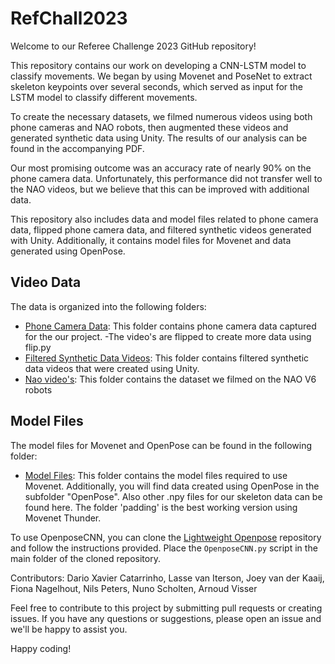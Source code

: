 # RefChall2023
Welcome to our Referee Challenge 2023 GitHub repository!

This repository contains our work on developing a CNN-LSTM model to classify movements. We began by using Movenet and PoseNet to extract skeleton keypoints over several seconds, which served as input for the LSTM model to classify different movements.

To create the necessary datasets, we filmed numerous videos using both phone cameras and NAO robots, then augmented these videos and generated synthetic data using Unity. The results of our analysis can be found in the accompanying PDF.

Our most promising outcome was an accuracy rate of nearly 90% on the phone camera data. Unfortunately, this performance did not transfer well to the NAO videos, but we believe that this can be improved with additional data.

This repository also includes data and model files related to phone camera data, flipped phone camera data, and filtered synthetic videos generated with Unity. Additionally, it contains model files for Movenet and data generated using OpenPose.

## Video Data

The data is organized into the following folders:

- [Phone Camera Data](https://drive.google.com/drive/folders/1Djf08R4_V_pmfwGo8ArrQP0Fh2_QT-L-?usp=sharing): This folder contains phone camera data captured for the our project.
-The video's are flipped to create more data using flip.py
- [Filtered Synthetic Data Videos](https://drive.google.com/drive/folders/1UrIsa4aTwmriCEGGBAUuCYwvyMIwRHoU?usp=sharing): This folder contains filtered synthetic data videos that were created using Unity.
- [Nao video's](https://drive.google.com/drive/folders/1QDIIl79lVmP6LSYIN92a7_ZuIUEZBuBS?usp=sharing): This folder contains the dataset we filmed on the NAO V6 robots

## Model Files

The model files for Movenet and OpenPose can be found in the following folder:

- [Model Files](https://drive.google.com/drive/folders/17rzZSiDrDhjIR0rv9Bt9Om3X43PPH-y-?usp=sharing): This folder contains the model files required to use Movenet. Additionally, you will find data created using OpenPose in the subfolder "OpenPose". Also other .npy files for our skeleton data can be found here. The folder 'padding' is the best working version using Movenet Thunder.

To use OpenposeCNN, you can clone the [Lightweight Openpose](https://github.com/Daniil-Osokin/lightweight-human-pose-estimation.pytorch) repository and follow the instructions provided. Place the `OpenposeCNN.py` script in the main folder of the cloned repository.


Contributors:
Dario Xavier Catarrinho, Lasse van Iterson, Joey van der Kaaij, Fiona Nagelhout, Nils Peters, Nuno Scholten, Arnoud Visser

Feel free to contribute to this project by submitting pull requests or creating issues. If you have any questions or suggestions, please open an issue and we'll be happy to assist you.

Happy coding!



